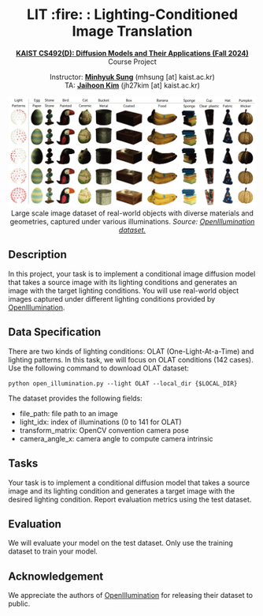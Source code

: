 <div align=center>
  <h1>
  LIT :fire: : Lighting-Conditioned Image Translation
  </h1>
  <p>
    <a href=https://mhsung.github.io/kaist-cs492d-fall-2024/ target="_blank"><b>KAIST CS492(D): Diffusion Models and Their Applications (Fall 2024)</b></a><br>
    Course Project
  </p>
</div>

<div align=center>
  <p>
    Instructor: <a href=https://mhsung.github.io target="_blank"><b>Minhyuk Sung</b></a> (mhsung [at] kaist.ac.kr)<br>
    TA: <a href=https://jh27kim.github.io/ target="_blank"><b>Jaihoon Kim</b></a>  (jh27kim [at] kaist.ac.kr)
  </p>
</div>

<div align=center>
   <img src="./assets/teaser.png">
   <figcaption>
    Large scale image dataset of real-world objects with diverse materials and geometries, captured under various illuminations.
    <i>Source: <a href="https://oppo-us-research.github.io/OpenIllumination/">OpenIllumination dataset.</a></i>
    </figcaption>
</div>

## Description
In this project, your task is to implement a conditional image diffusion model that takes a source image with its lighting conditions and generates an image with the target lighting conditions. 
You will use real-world object images captured under different lighting conditions provided by [OpenIllumination](https://huggingface.co/datasets/OpenIllumination/OpenIllumination). 

## Data Specification
There are two kinds of lighting conditions: OLAT (One-Light-At-a-Time) and lighting patterns. In this task, we will focus on OLAT conditions (142 cases). 
Use the following command to download OLAT dataset:
```
python open_illumination.py --light OLAT --local_dir {$LOCAL_DIR}
```
The dataset provides the following fields:
- file_path: file path to an image
- light_idx: index of illuminations (0 to 141 for OLAT)
- transform_matrix: OpenCV convention camera pose
- camera_angle_x: camera angle to compute camera intrinsic

## Tasks
Your task is to implement a conditional diffusion model that takes a source image and its lighting condition and generates a target image with the desired lighting condition.
Report evaluation metrics using the test dataset. 

## Evaluation
We will evaluate your model on the test dataset. Only use the training dataset to train your model. 

## Acknowledgement 
We appreciate the authors of [OpenIllumination](https://oppo-us-research.github.io/OpenIllumination/) for releasing their dataset to public. 
